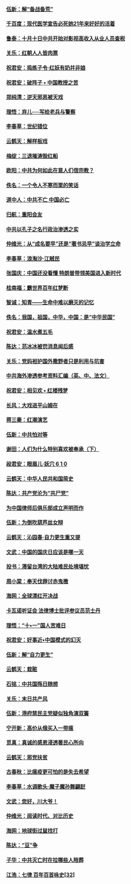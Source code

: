 #### [伍新：解“备战备荒”](../pages/nsc993/n10773928.md?t=10101532) 

#### [千百度：现代医学宣告必死她21年来好好的活着](../pages/nsc993/n10773703.md?t=10101532) 

#### [鲁泰：十月十日中共开始对影视高收入从业人员查税](../pages/nsc993/n10773444.md?t=10101532) 

#### [关乐：红朝人人皆肉票](../pages/nsc993/n10773429.md?t=10101532) 

#### [祝君安：捣练子令‧红妖有奶并非娘](../pages/nsc993/n10773412.md?t=10101532) 

#### [祝君安：破阵子 • 中国教授之苦](../pages/nsc993/n10772347.md?t=10101532) 

#### [郑纯清：逆天邪恶被天戏](../pages/nsc993/n10772339.md?t=10101532) 

#### [理悟：弃儿──写给老兵与警察](../pages/nsc993/n10772337.md?t=10101532) 

#### [李春草：世纪错位](../pages/nsc993/n10768198.md?t=10101532) 

#### [云鹤天：解样板戏](../pages/nsc993/n10768193.md?t=10101532) 

#### [梅绽：三退摧涛毁红船](../pages/nsc993/n10768163.md?t=10101532) 

#### [欧阳：中共为何如此在意人们信宗教？](../pages/nsc993/n10768144.md?t=10101532) 

#### [佚名：一个令人不寒而栗的笑话](../pages/nsc993/n10768061.md?t=10101532) 

#### [道中人：中共不亡 中国必亡](../pages/nsc993/n10768017.md?t=10101532) 

#### [归航：重阳会友](../pages/nsc993/n10767544.md?t=10101532) 

#### [中共以孔子之名行政治渗透之实](../pages/nsc993/n10767697.md?t=10101532) 

#### [仲维光：从“成名要早”还是“著书忌早”谈治学立命](../pages/nsc993/n10767650.md?t=10101532) 

#### [李春草：浪淘沙‧江贼民](../pages/nsc993/n10767480.md?t=10101532) 

#### [张国庆：中国还没看懂 特朗普带领美国进入新时代](../pages/nsc993/n10764224.md?t=10101532) 

#### [桂南福：霸世界百年红梦断](../pages/nsc993/n10762380.md?t=10101532) 

#### [智诚：知青——生命中难以磨灭的记忆](../pages/nsc993/n10762372.md?t=10101532) 

#### [佚名：我国，祖国，中华，中国：是“中华民国”](../pages/nsc993/n10762366.md?t=10101532) 

#### [祝君安：温水煮五毛](../pages/nsc993/n10762362.md?t=10101532) 

#### [陈达：范冰冰被罚消息闻后感](../pages/nsc993/n10760142.md?t=10101532) 

#### [关乐：党妈袒护国外撒野者只是利用与坑害](../pages/nsc993/n10760019.md?t=10101532) 

#### [中共海外渗透参考资料汇编（英、中、法文）](../pages/nsc993/n10756055.md?t=10101532) 

#### [祝君安：相见欢  •  红楼残梦](../pages/nsc993/n10757542.md?t=10101532) 

#### [长风：大戏进平山姆在](../pages/nsc993/n10757155.md?t=10101532) 

#### [蒋三秦：红潮演艺](../pages/nsc993/n10756736.md?t=10101532) 

#### [伍新：中共怕对等](../pages/nsc993/n10754812.md?t=10101532) 

#### [谢田：人们为什么特别喜欢被奉承（下）](../pages/nsc993/n10755072.md?t=10101532) 

#### [祋君安：眼眉儿‧妖穴 6 1 0](../pages/nsc993/n10754802.md?t=10101532) 

#### [云鹤天：中华人民共和国简史](../pages/nsc993/n10753546.md?t=10101532) 

#### [陈达：共产党沦为“共尸党”](../pages/nsc993/n10753506.md?t=10101532) 

#### [为中国律师后俱乐部成立声明而作](../pages/nsc993/n10753359.md?t=10101532) 

#### [伍新：为倒吹葫芦丝女辩](../pages/nsc993/n10753300.md?t=10101532) 

#### [云鹤天：沁园春‧自力更生重又提](../pages/nsc993/n10752681.md?t=10101532) 

#### [文武：中国的国庆日应该是哪一天](../pages/nsc993/n10752564.md?t=10101532) 

#### [投书：滞留台湾的大陆难民处境堪忧](../pages/nsc993/n10751122.md?t=10101532) 

#### [周小棠：奉天伐罪讨赤鬼檄](../pages/nsc993/n10749279.md?t=10101532) 

#### [海网：全球漂红开决战](../pages/nsc993/n10747774.md?t=10101532) 

#### [卡瓦诺听证会 法律博士批评参议员范士丹](../pages/nsc993/n10748504.md?t=10101532) 

#### [理悟：“十•一”国人苦难日](../pages/nsc993/n10747763.md?t=10101532) 

#### [祝君安：好事近•中国模式的幻灭](../pages/nsc993/n10747755.md?t=10101532) 

#### [伍新：解“自力更生”](../pages/nsc993/n10747744.md?t=10101532) 

#### [云鹤天：栽赃](../pages/nsc993/n10747735.md?t=10101532) 

#### [石铭：中共国殇日随想](../pages/nsc993/n10747202.md?t=10101532) 

#### [关乐：末日共产风](../pages/nsc993/n10745398.md?t=10101532) 

#### [伍新：港府禁民主党疑似独角演双簧](../pages/nsc993/n10745393.md?t=10101532) 

#### [宁开新：高价从俄买入一带瘟](../pages/nsc993/n10745381.md?t=10101532) 

#### [觅真：真诚的感恩浸透著民心所向](../pages/nsc993/n10746220.md?t=10101532) 

#### [云鹤天：邪党扶贫](../pages/nsc993/n10745370.md?t=10101532) 

#### [古春秋：比瘟疫更可怕的是失去希望](../pages/nsc993/n10745352.md?t=10101532) 

#### [李春草：水调歌头‧魔子魔孙舞翩跹](../pages/nsc993/n10744963.md?t=10101532) 

#### [文武：您好，川大爷！](../pages/nsc993/n10739572.md?t=10101532) 

#### [仲维光：阅读时代、对比历史](../pages/nsc993/n10744494.md?t=10101532) 

#### [海网：地球街过鼠找打](../pages/nsc993/n10741404.md?t=10101532) 

#### [陈达：“豆”争](../pages/nsc993/n10741375.md?t=10101532) 

#### [子华：中共灭亡时在拉哪些人陪葬](../pages/nsc993/n10741320.md?t=10101532) 

#### [江浩：七律 百年百首咏史[32]](../pages/nsc993/n10741179.md?t=10101532) 

